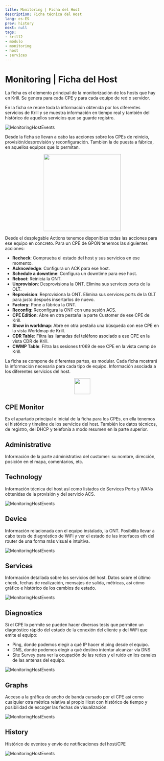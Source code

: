 ```yaml
---
title: Monitoring | Ficha del Host
description: Ficha técnica del Host
lang: es-ES
prev: history
next: null
tags:
- krill2
- módulo
- monitoring
- host
- services
---
```

# Monitoring | Ficha del Host

La ficha es el elemento principal de la monitorización de los hosts que hay en Krill. Se genera para cada CPE y para cada equipo de red o servidor.

En la ficha se reúne toda la información obtenida por los diferentes servicios de Krill y se muestra información en tiempo real y también del histórico de aquellos servicios que se guarde registro.

![MonitoringHostEvents](/img/krill2/monitoring/host/0000.png)

Desde la ficha se llevan a cabo las acciones sobre los CPEs de reinicio, provisión/desprovisión y reconfiguración. También la de puesta a fábrica, en aquellos equipos que lo permitan.

<p align="center"><img src="/img/krill2/monitoring/host/0001.png" width="252"></p>

Desde el desplegable Actions tenemos disponibles todas las acciones para ese equipo en concreto. Para un CPE de GPON tenemos las siguientes acciones:

- **Recheck**: Comprueba el estado del host y sus servicios en ese momento.
- **Acknowledge**: Configura un ACK para ese host.
- **Schedule a downtime**: Configura un downtime para ese host.
- **Reboot**: Reinicia la ONT.
- **Unprovision**: Desprovisiona la ONT. Elimina sus services ports de la OLT.
- **Reprovision**: Reprovisiona la ONT. Elimina sus services ports de la OLT para justo después insertarlos de nuevo.
- **Factory**: Pone a fábrica la ONT.
- **Reconfig**: Reconfigura la ONT con una sesión ACS.
- **CPE Edition**: Abre en otra pestaña la parte Customer de ese CPE de Krill.
- **Show in worldmap**: Abre en otra pestaña una búsqueda con ese CPE en la vista Worldmap de Krill.
- **CDR Table**: Filtra las llamadas del teléfono asociado a ese CPE en la vista CDR de Krill.
- **CWMP Table**: Filtra las sesiones tr069 de ese CPE en la vista cwmp de Krill.

La ficha se compone de diferentes partes, es modular. Cada ficha mostrará la información necesaria para cada tipo de equipo. Información asociada a los diferentes servicios del host.

<p align="center"><img src="/img/krill2/monitoring/host/0002.png" width="52"></p>

## CPE Monitor

Es el apartado principal e inicial de la ficha para los CPEs, en ella tenemos el histórico y timeline de los servicios del host. También los datos técnicos, de registro, del DHCP y telefonía a modo resumen en la parte superior.

## Administrative

Información de la parte administrativa del customer: su nombre, dirección, posición en el mapa, comentarios, etc.

## Technology

Información técnica del host así como listados de Services Ports y WANs obtenidas de la provisión y del servicio ACS.

![MonitoringHostEvents](/img/krill2/monitoring/host/0004.png)

## Device 

Información relacionada con el equipo instalado, la ONT. Posibilita llevar a cabo tests de diagnóstico de WiFi y ver el estado de las interfaces eth del router de una forma más visual e intuitiva.

![MonitoringHostEvents](/img/krill2/monitoring/host/0005.png)

## Services

Información detallada sobre los servicios del host. Datos sobre el último check, fechas de realización, mensajes de salida, métricas, así cómo gráfico e histórico de los cambios de estado.

![MonitoringHostEvents](/img/krill2/monitoring/host/0006.png)

## Diagnostics

Si el CPE lo permite se pueden hacer diversos tests que permiten un diagnóstico rápido del estado de la conexión del cliente y del WiFi que emite el equipo: 

- Ping, donde podemos elegir a qué IP hacer el ping desde el equipo. 
- DNS, donde podemos elegir a qué destino intentar alcanzar vía DNS
- Site Survey para ver la ocupación de las redes y el ruido en los canales de las antenas del equipo.

![MonitoringHostEvents](/img/krill2/monitoring/host/0007.png)

## Graphs

Acceso a la gráfica de ancho de banda cursado por el CPE así como cualquier otra métrica relativa al propio Host con histórico de tiempo y posibilidad de escoger las fechas de visualización.

![MonitoringHostEvents](/img/krill2/monitoring/host/0008.png)

## History

Histórico de eventos y envío de notificaciones del host/CPE

![MonitoringHostEvents](/img/krill2/monitoring/host/0009.png)
